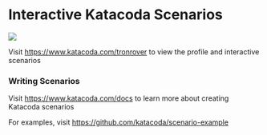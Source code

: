 # Interactive Katacoda Scenarios

[![](http://shields.katacoda.com/katacoda/tronrover/count.svg)](https://www.katacoda.com/tronrover "Get your profile on Katacoda.com")

Visit https://www.katacoda.com/tronrover to view the profile and interactive scenarios

### Writing Scenarios
Visit https://www.katacoda.com/docs to learn more about creating Katacoda scenarios

For examples, visit https://github.com/katacoda/scenario-example
